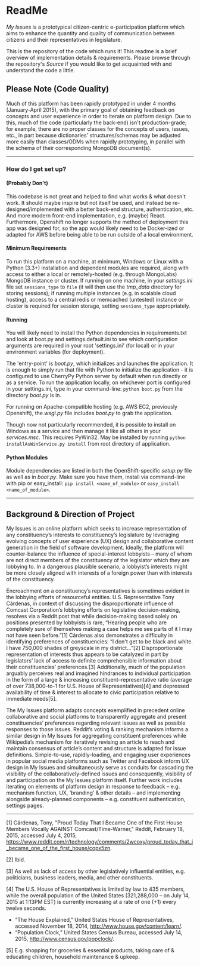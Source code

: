 # ReadMe #

_My Issues_ is a prototypical citizen-centric e-participation platform which aims to enhance the quantity and quality of communication between citizens and their representatives in legislature.

This is the repository of the code which runs it! This readme is a brief overview of implementation details & requirements. Please browse through the repository's _Source_ if you would like to get acquainted with and understand the code a little.

## Please Note (Code Quality) ##

Much of this platform has been rapidly prototyped in under 4 months (January-April 2015), with the primary goal of obtaining feedback on concepts and user experience in order to iterate on platform design. Due to this, much of the code (particularly the back-end) isn't production-grade; for example, there are no proper classes for the concepts of users, issues, etc., in part because dictionaries' structures/schemas may be adjusted more easily than classes/ODMs when rapidly prototyping, in parallel with the schema of their corresponding MongoDB document(s).


----

### How do I get set up? ###

#### (Probably Don't) ####

This codebase is not great and helped to find what works & what doesn't work. It should maybe inspire but not itself be used, and instead be re-designed/implemented with a better back-end structure, authentication, etc. And more modern front-end implementation, e.g. (maybe) React. Furthermore, Openshift no longer supports the method of deployment this app was designed for, so the app would likely need to be Docker-ized or adapted for AWS before being able to be run outside of a local environment.

#### Minimum Requirements ####

To run this platform on a machine, at minimum, Windows or Linux with a Python (3.3+) installation and dependent modules are required, along with access to either a local or remotely-hosted (e.g. through MongoLabs) MongoDB instance or cluster. If running on one machine, in your _settings.ini_ file set `sessions_type` to `file` (it will then use the _tmp_data_ directory for storing sessions); if running multiple instances (e.g. in scalable cloud hosting), access to a central redis or memcached (untested) instance or cluster is required for session storage, setting `sessions_type` appropriately. 

#### Running ####

You will likely need to install the Python dependencies in requirements.txt and look at boot.py and settings.default.ini to see which configuration arguments are required in your root 'settings.ini' (for local) or in your environment variables (for deployment).

The 'entry-point' is _boot.py_, which initializes and launches the application. It is enough to simply run that file with Python to initialize the application - it is configured to use CherryPy Python server by default when run directly or as a service. To run the application locally, on whichever port is configured in your settings.ini, type in your command-line: `python boot.py` from the directory _boot.py_ is in.

For running on Apache-compatible hosting (e.g. AWS EC2, previously Openshift), the *wsgi.py* file includes _boot.py_ to grab the application.

Though now not particularly recommended, it is possible to install on Windows as a service and then manage it like all others in your _services.msc_. This requires PyWin32. May be installed by running `python installAsWinService.py install` from root directory of application.

#### Python Modules ####

Module dependencies are listed in both the OpenShift-specific _setup.py_ file as well as in _boot.py_. Make sure you have them, install via command-line with pip or easy_install: `pip install <name_of_module>` or `easy_install <name_of_module>`.

----

## Background & Direction of Project ##

My Issues is an online platform which seeks to increase representation of any constituency’s interests to constituency’s legislature by leveraging evolving concepts of user experience (UX) design and collaborative content generation in the field of software development. Ideally, the platform will counter-balance the influence of special-interest lobbyists – many of whom are not direct members of the constituency of the legislator which they are lobbying to. In a dangerous plausible scenario, a lobbyist’s interests might be more closely aligned with interests of a foreign power than with interests of the constituency.

Encroachment on a constituency’s representatives is sometimes evident in the lobbying efforts of resourceful entities. U.S. Representative Tony Cárdenas, in context of discussing the disproportionate influence of Comcast Corporation’s lobbying efforts on legislative decision-making, resolves via a Reddit post that while decision-making based solely on positions presented by lobbyists is rare, “Hearing people who are completely sure of themselves making a case helps me see parts of it I may not have seen before.”[1] Cárdenas also demonstrates a difficulty in identifying preferences of constituencies: “I don't get to be black and white. I have 750,000 shades of greyscale in my district…”[2] Disproportionate representation of interests thus appears to be catalyzed in part by legislators’ lack of access to definite comprehensible information about their constituencies’ preferences.[3] Additionally, much of the population arguably perceives real and imagined hindrances to individual participation in the form of a large & increasing constituent–representative ratio (average of over 738,000-to-1 for U.S. House of Representatives)[4] and depressed availability of time & interest to allocate to civic participation relative to immediate needs[5].

The My Issues platform adapts concepts exemplified in precedent online collaborative and social platforms to transparently aggregate and present constituencies’ preferences regarding relevant issues as well as possible responses to those issues. Reddit’s voting & ranking mechanism informs a similar design in My Issues for aggregating constituent preferences while Wikipedia’s mechanism for iteratively revising an article to reach and maintain consensus of article’s content and structure is adapted for issue definitions. Simple-to-use, rapidly-loading, and engaging user experiences in popular social media platforms such as Twitter and Facebook inform UX design in My Issues and simultaneously serve as conduits for cascading the visibility of the collaboratively-defined issues and consequently, visibility of and participation on the My Issues platform itself. Further work includes iterating on elements of platform design in response to feedback – e.g. mechanism function, UX, ‘branding’ & other details – and implementing alongside already-planned components – e.g. constituent authentication, settings pages.

---------

[1] Cárdenas, Tony, "Proud Today That I Became One of the First House Members Vocally AGAINST Comcast/Time-Warner," Reddit, February 18, 2015, accessed July 4, 2015, https://www.reddit.com/r/technology/comments/2wcoxy/proud_today_that_i_became_one_of_the_first_house/copx5zn.

[2] Ibid.

[3] As well as lack of access by other legislatively influential entities, e.g. politicians, business leaders, media, and other constituents.

[4] The U.S. House of Representatives is limited by law to 435 members, while the overall population of the United States (321,288,000 – on July 14, 2015 at 1:13PM EST) is currently increasing at a rate of one (+1) every twelve seconds.

- “The House Explained,” United States House of Representatives, accessed November 18, 2014, http://www.house.gov/content/learn/.
- “Population Clock,” United States Census Bureau, accessed July 14, 2015, http://www.census.gov/popclock/.

[5] E.g. shopping for groceries & essential products, taking care of & educating children, household maintenance & upkeep.